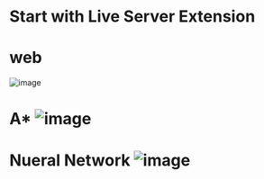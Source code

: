 # Start with Live Server Extension
# web 
![image](https://github.com/elsheena/web/assets/86110081/5eb78f1b-a8ce-410d-a43a-3f0aaee299fa)

# A* ![image](https://github.com/elsheena/web/assets/86110081/270edacf-afbd-42b4-8119-6449ba41bbeb)
# Nueral Network ![image](https://github.com/elsheena/web/assets/86110081/fff75dc7-784c-4390-a4b7-a014cac8a90b)
